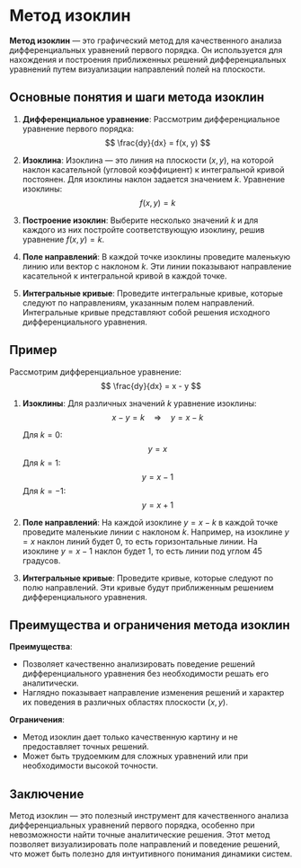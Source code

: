 # Метод изоклин

**Метод изоклин** — это графический метод для качественного анализа дифференциальных уравнений первого порядка. Он используется для нахождения и построения приближенных решений дифференциальных уравнений путем визуализации направлений полей на плоскости.

## Основные понятия и шаги метода изоклин

1. **Дифференциальное уравнение**:
   Рассмотрим дифференциальное уравнение первого порядка:
   $$
   \frac{dy}{dx} = f(x, y)
   $$

2. **Изоклина**:
   Изоклина — это линия на плоскости $(x, y)$, на которой наклон касательной (угловой коэффициент) к интегральной кривой постоянен. Для изоклины наклон задается значением $k$. Уравнение изоклины:
   $$
   f(x, y) = k
   $$

3. **Построение изоклин**:
   Выберите несколько значений $k$ и для каждого из них постройте соответствующую изоклину, решив уравнение $f(x, y) = k$.

4. **Поле направлений**:
   В каждой точке изоклины проведите маленькую линию или вектор с наклоном $k$. Эти линии показывают направление касательной к интегральной кривой в каждой точке.

5. **Интегральные кривые**:
   Проведите интегральные кривые, которые следуют по направлениям, указанным полем направлений. Интегральные кривые представляют собой решения исходного дифференциального уравнения.

## Пример

Рассмотрим дифференциальное уравнение:
$$
\frac{dy}{dx} = x - y
$$

1. **Изоклины**:
   Для различных значений $k$ уравнение изоклины:
   $$
   x - y = k \quad \Rightarrow \quad y = x - k
   $$

   Для $k = 0$:
   $$
   y = x
   $$
   Для $k = 1$:
   $$
   y = x - 1
   $$
   Для $k = -1$:
   $$
   y = x + 1
   $$

2. **Поле направлений**:
   На каждой изоклине $y = x - k$ в каждой точке проведите маленькие линии с наклоном $k$. Например, на изоклине $y = x$ наклон линий будет $0$, то есть горизонтальные линии. На изоклине $y = x - 1$ наклон будет $1$, то есть линии под углом 45 градусов.

3. **Интегральные кривые**:
   Проведите кривые, которые следуют по полю направлений. Эти кривые будут приближенным решением дифференциального уравнения.

## Преимущества и ограничения метода изоклин

**Преимущества**:
- Позволяет качественно анализировать поведение решений дифференциального уравнения без необходимости решать его аналитически.
- Наглядно показывает направление изменения решений и характер их поведения в различных областях плоскости $(x, y)$.

**Ограничения**:
- Метод изоклин дает только качественную картину и не предоставляет точных решений.
- Может быть трудоемким для сложных уравнений или при необходимости высокой точности.

## Заключение

Метод изоклин — это полезный инструмент для качественного анализа дифференциальных уравнений первого порядка, особенно при невозможности найти точные аналитические решения. Этот метод позволяет визуализировать поле направлений и поведение решений, что может быть полезно для интуитивного понимания динамики систем.